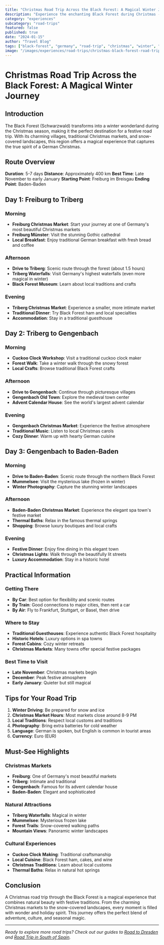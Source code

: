 ```yaml
---
title: "Christmas Road Trip Across the Black Forest: A Magical Winter Journey"
description: "Experience the enchanting Black Forest during Christmas - from festive markets to snowy landscapes"
category: "experiences"
subcategory: "road-trips"
featured: false
published: true
date: "2024-01-15"
author: "Travel Blog"
tags: ["black-forest", "germany", "road-trip", "christmas", "winter", "festive-markets"]
image: "/images/experiences/road-trips/christmas-black-forest-road-trip.jpg"
---
```


# Christmas Road Trip Across the Black Forest: A Magical Winter Journey

## Introduction

The Black Forest (Schwarzwald) transforms into a winter wonderland during the Christmas season, making it the perfect destination for a festive road trip. With its charming villages, traditional Christmas markets, and snow-covered landscapes, this region offers a magical experience that captures the true spirit of a German Christmas.

## Route Overview

**Duration**: 5-7 days
**Distance**: Approximately 400 km
**Best Time**: Late November to early January
**Starting Point**: Freiburg im Breisgau
**Ending Point**: Baden-Baden

## Day 1: Freiburg to Triberg

### Morning
- **Freiburg Christmas Market**: Start your journey at one of Germany's most beautiful Christmas markets
- **Freiburg Münster**: Visit the stunning Gothic cathedral
- **Local Breakfast**: Enjoy traditional German breakfast with fresh bread and coffee

### Afternoon
- **Drive to Triberg**: Scenic route through the forest (about 1.5 hours)
- **Triberg Waterfalls**: Visit Germany's highest waterfalls (even more magical in winter)
- **Black Forest Museum**: Learn about local traditions and crafts

### Evening
- **Triberg Christmas Market**: Experience a smaller, more intimate market
- **Traditional Dinner**: Try Black Forest ham and local specialties
- **Accommodation**: Stay in a traditional guesthouse

## Day 2: Triberg to Gengenbach

### Morning
- **Cuckoo Clock Workshop**: Visit a traditional cuckoo clock maker
- **Forest Walk**: Take a winter walk through the snowy forest
- **Local Crafts**: Browse traditional Black Forest crafts

### Afternoon
- **Drive to Gengenbach**: Continue through picturesque villages
- **Gengenbach Old Town**: Explore the medieval town center
- **Advent Calendar House**: See the world's largest advent calendar

### Evening
- **Gengenbach Christmas Market**: Experience the festive atmosphere
- **Traditional Music**: Listen to local Christmas carols
- **Cozy Dinner**: Warm up with hearty German cuisine

## Day 3: Gengenbach to Baden-Baden

### Morning
- **Drive to Baden-Baden**: Scenic route through the northern Black Forest
- **Mummelsee**: Visit the mysterious lake (frozen in winter)
- **Winter Photography**: Capture the stunning winter landscapes

### Afternoon
- **Baden-Baden Christmas Market**: Experience the elegant spa town's festive market
- **Thermal Baths**: Relax in the famous thermal springs
- **Shopping**: Browse luxury boutiques and local crafts

### Evening
- **Festive Dinner**: Enjoy fine dining in this elegant town
- **Christmas Lights**: Walk through the beautifully lit streets
- **Luxury Accommodation**: Stay in a historic hotel

## Practical Information

### Getting There
- **By Car**: Best option for flexibility and scenic routes
- **By Train**: Good connections to major cities, then rent a car
- **By Air**: Fly to Frankfurt, Stuttgart, or Basel, then drive

### Where to Stay
- **Traditional Guesthouses**: Experience authentic Black Forest hospitality
- **Historic Hotels**: Luxury options in spa towns
- **Forest Cabins**: Cozy winter retreats
- **Christmas Markets**: Many towns offer special festive packages

### Best Time to Visit
- **Late November**: Christmas markets begin
- **December**: Peak festive atmosphere
- **Early January**: Quieter but still magical

## Tips for Your Road Trip

1. **Winter Driving**: Be prepared for snow and ice
2. **Christmas Market Hours**: Most markets close around 8-9 PM
3. **Local Traditions**: Respect local customs and traditions
4. **Photography**: Bring extra batteries for cold weather
5. **Language**: German is spoken, but English is common in tourist areas
6. **Currency**: Euro (EUR)

## Must-See Highlights

### Christmas Markets
- **Freiburg**: One of Germany's most beautiful markets
- **Triberg**: Intimate and traditional
- **Gengenbach**: Famous for its advent calendar house
- **Baden-Baden**: Elegant and sophisticated

### Natural Attractions
- **Triberg Waterfalls**: Magical in winter
- **Mummelsee**: Mysterious frozen lake
- **Forest Trails**: Snow-covered walking paths
- **Mountain Views**: Panoramic winter landscapes

### Cultural Experiences
- **Cuckoo Clock Making**: Traditional craftsmanship
- **Local Cuisine**: Black Forest ham, cakes, and wine
- **Christmas Traditions**: Learn about local customs
- **Thermal Baths**: Relax in natural hot springs

## Conclusion

A Christmas road trip through the Black Forest is a magical experience that combines natural beauty with festive traditions. From the charming Christmas markets to the snow-covered landscapes, every moment is filled with wonder and holiday spirit. This journey offers the perfect blend of adventure, culture, and seasonal magic.

---

*Ready to explore more road trips? Check out our guides to [Road to Dresden](/experiences/road-trips/road-to-dresden) and [Road Trip in South of Spain](/experiences/road-trips/south-spain-road-trip).* 
